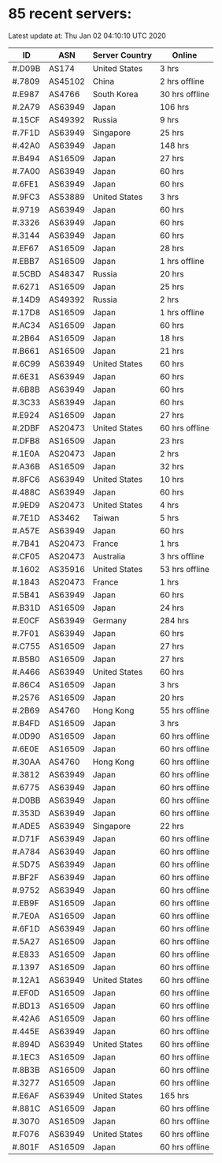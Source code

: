 # 85 recent servers:

Latest update at: Thu Jan 02 04:10:10 UTC 2020

| ID | ASN | Server Country | Online |
| -- | --- | -------------- | ------ |
| #.D09B | AS174 | United States | 3 hrs |
| #.7809 | AS45102 | China | 2 hrs offline |
| #.E987 | AS4766 | South Korea | 30 hrs offline |
| #.2A79 | AS63949 | Japan | 106 hrs |
| #.15CF | AS49392 | Russia | 9 hrs |
| #.7F1D | AS63949 | Singapore | 25 hrs |
| #.42A0 | AS63949 | Japan | 148 hrs |
| #.B494 | AS16509 | Japan | 27 hrs |
| #.7A00 | AS63949 | Japan | 60 hrs |
| #.6FE1 | AS63949 | Japan | 60 hrs |
| #.9FC3 | AS53889 | United States | 3 hrs |
| #.9719 | AS63949 | Japan | 60 hrs |
| #.3326 | AS63949 | Japan | 60 hrs |
| #.3144 | AS63949 | Japan | 60 hrs |
| #.EF67 | AS16509 | Japan | 28 hrs |
| #.EBB7 | AS16509 | Japan | 1 hrs offline |
| #.5CBD | AS48347 | Russia | 20 hrs |
| #.6271 | AS16509 | Japan | 25 hrs |
| #.14D9 | AS49392 | Russia | 2 hrs |
| #.17D8 | AS16509 | Japan | 1 hrs offline |
| #.AC34 | AS16509 | Japan | 60 hrs |
| #.2B64 | AS16509 | Japan | 18 hrs |
| #.B661 | AS16509 | Japan | 21 hrs |
| #.6C99 | AS63949 | United States | 60 hrs |
| #.6E31 | AS63949 | Japan | 60 hrs |
| #.6B8B | AS63949 | Japan | 60 hrs |
| #.3C33 | AS63949 | Japan | 60 hrs |
| #.E924 | AS16509 | Japan | 27 hrs |
| #.2DBF | AS20473 | United States | 60 hrs offline |
| #.DFB8 | AS16509 | Japan | 23 hrs |
| #.1E0A | AS20473 | Japan | 2 hrs |
| #.A36B | AS16509 | Japan | 32 hrs |
| #.8FC6 | AS63949 | United States | 10 hrs |
| #.488C | AS63949 | Japan | 60 hrs |
| #.9ED9 | AS20473 | United States | 4 hrs |
| #.7E1D | AS3462 | Taiwan | 5 hrs |
| #.A57E | AS63949 | Japan | 60 hrs |
| #.7B41 | AS20473 | France | 1 hrs |
| #.CF05 | AS20473 | Australia | 3 hrs offline |
| #.1602 | AS35916 | United States | 53 hrs offline |
| #.1843 | AS20473 | France | 1 hrs |
| #.5B41 | AS63949 | Japan | 60 hrs |
| #.B31D | AS16509 | Japan | 24 hrs |
| #.E0CF | AS63949 | Germany | 284 hrs |
| #.7F01 | AS63949 | Japan | 60 hrs |
| #.C755 | AS16509 | Japan | 27 hrs |
| #.B5B0 | AS16509 | Japan | 27 hrs |
| #.A466 | AS63949 | United States | 60 hrs |
| #.86C4 | AS16509 | Japan | 3 hrs |
| #.2576 | AS16509 | Japan | 20 hrs |
| #.2B69 | AS4760 | Hong Kong | 55 hrs offline |
| #.B4FD | AS16509 | Japan | 3 hrs |
| #.0D90 | AS16509 | Japan | 60 hrs offline |
| #.6E0E | AS16509 | Japan | 60 hrs offline |
| #.30AA | AS4760 | Hong Kong | 60 hrs offline |
| #.3812 | AS63949 | Japan | 60 hrs offline |
| #.6775 | AS63949 | Japan | 60 hrs offline |
| #.D0BB | AS63949 | Japan | 60 hrs offline |
| #.353D | AS63949 | Japan | 60 hrs offline |
| #.ADE5 | AS63949 | Singapore | 22 hrs |
| #.D71F | AS63949 | Japan | 60 hrs offline |
| #.A784 | AS63949 | Japan | 60 hrs offline |
| #.5D75 | AS63949 | Japan | 60 hrs offline |
| #.BF2F | AS63949 | Japan | 60 hrs offline |
| #.9752 | AS63949 | Japan | 60 hrs offline |
| #.EB9F | AS16509 | Japan | 60 hrs offline |
| #.7E0A | AS16509 | Japan | 60 hrs offline |
| #.6F1D | AS63949 | Japan | 60 hrs offline |
| #.5A27 | AS16509 | Japan | 60 hrs offline |
| #.E833 | AS16509 | Japan | 60 hrs offline |
| #.1397 | AS16509 | Japan | 60 hrs offline |
| #.12A1 | AS63949 | United States | 60 hrs offline |
| #.EF0D | AS16509 | Japan | 60 hrs offline |
| #.BD13 | AS16509 | Japan | 60 hrs offline |
| #.42A6 | AS16509 | Japan | 60 hrs offline |
| #.445E | AS63949 | Japan | 60 hrs offline |
| #.894D | AS63949 | United States | 60 hrs offline |
| #.1EC3 | AS16509 | Japan | 60 hrs offline |
| #.8B3B | AS16509 | Japan | 60 hrs offline |
| #.3277 | AS16509 | Japan | 60 hrs offline |
| #.E6AF | AS63949 | United States | 165 hrs |
| #.881C | AS16509 | Japan | 60 hrs offline |
| #.3070 | AS16509 | Japan | 60 hrs offline |
| #.F076 | AS63949 | United States | 60 hrs offline |
| #.801F | AS16509 | Japan | 60 hrs offline |

